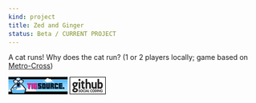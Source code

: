 ```yaml
---
kind: project
title: Zed and Ginger
status: Beta / CURRENT PROJECT
---
```


A cat runs! Why does the cat run? (1 or 2 players locally; game based on [Metro-Cross](http://en.wikipedia.org/wiki/Metro-Cross))

[![TIGSource forum](/images/tigsource.png)](http://forums.tigsource.com/index.php?topic=20797.0)
[![Github project](/images/github.png)](https://github.com/Spooner/zed_and_ginger)
